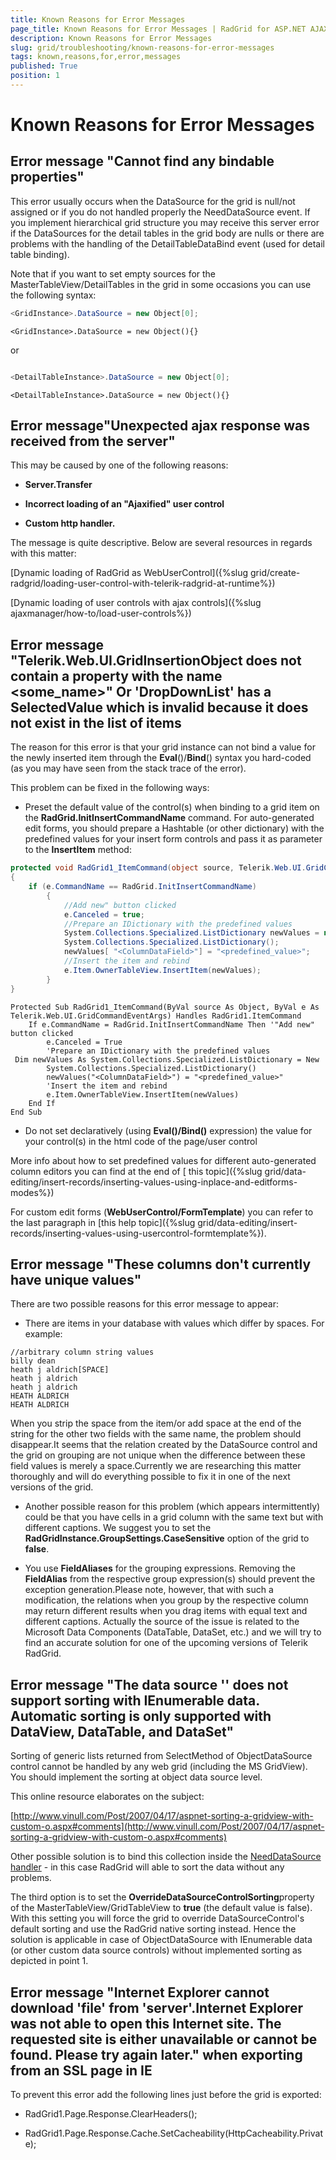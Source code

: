 ```yaml
---
title: Known Reasons for Error Messages
page_title: Known Reasons for Error Messages | RadGrid for ASP.NET AJAX Documentation
description: Known Reasons for Error Messages
slug: grid/troubleshooting/known-reasons-for-error-messages
tags: known,reasons,for,error,messages
published: True
position: 1
---
```


# Known Reasons for Error Messages



## Error message "Cannot find any bindable properties"

This error usually occurs when the DataSource for the grid is null/not assigned or if you do not handled properly the NeedDataSource event. If you implement hierarchical grid structure you may receive this server error if the DataSources for the detail tables in the grid body are nulls or there are problems with the handling of the DetailTableDataBind event (used for detail table binding).

Note that if you want to set empty sources for the MasterTableView/DetailTables in the grid in some occasions you can use the following syntax:



````C#
<GridInstance>.DataSource = new Object[0];  
````
````VB	     
<GridInstance>.DataSource = new Object(){}		
````

or


````C#

<DetailTableInstance>.DataSource = new Object[0];          
````
````VB
<DetailTableInstance>.DataSource = new Object(){}				
````


## Error message"Unexpected ajax response was received from the server"

This may be caused by one of the following reasons:

* **Server.Transfer**

* **Incorrect loading of an "Ajaxified" user control**

* **Custom http handler.**

The message is quite descriptive. Below are several resources in regards with this matter:

[Dynamic loading of RadGrid as WebUserControl]({%slug grid/create-radgrid/loading-user-control-with-telerik-radgrid-at-runtime%})

[Dynamic loading of user controls with ajax controls]({%slug ajaxmanager/how-to/load-user-controls%})

## Error message "Telerik.Web.UI.GridInsertionObject does not contain a property with the name <some_name>" Or 'DropDownList' has a SelectedValue which is invalid because it does not exist in the list of items

The reason for this error is that your grid instance can not bind a value for the newly inserted item through the **Eval**()/**Bind**() syntax you hard-coded (as you may have seen from the stack trace of the error).

This problem can be fixed in the following ways:

* Preset the default value of the control(s) when binding to a grid item on the **RadGrid.InitInsertCommandName** command. For auto-generated edit forms, you should prepare a Hashtable (or other dictionary) with the predefined values for your insert form controls and pass it as parameter to the **InsertItem** method:



````C#
protected void RadGrid1_ItemCommand(object source, Telerik.Web.UI.GridCommandEventArgs e)
{
    if (e.CommandName == RadGrid.InitInsertCommandName)
        {
            //Add new" button clicked
            e.Canceled = true;
            //Prepare an IDictionary with the predefined values
            System.Collections.Specialized.ListDictionary newValues = new
            System.Collections.Specialized.ListDictionary();
            newValues[ "<ColumnDataField>"] = "<predefined_value>";
            //Insert the item and rebind
            e.Item.OwnerTableView.InsertItem(newValues);
        }
}          
````
````VB
Protected Sub RadGrid1_ItemCommand(ByVal source As Object, ByVal e As Telerik.Web.UI.GridCommandEventArgs) Handles RadGrid1.ItemCommand
    If e.CommandName = RadGrid.InitInsertCommandName Then '"Add new" button clicked
        e.Canceled = True
        'Prepare an IDictionary with the predefined values
 Dim newValues As System.Collections.Specialized.ListDictionary = New
        System.Collections.Specialized.ListDictionary()
        newValues("<ColumnDataField>") = "<predefined_value>"
        'Insert the item and rebind
        e.Item.OwnerTableView.InsertItem(newValues)
    End If
End Sub
````


* Do not set declaratively (using **Eval()/Bind()** expression) the value for your control(s) in the html code of the page/user control

More info about how to set predefined values for different auto-generated column editors you can find at the end of [ this topic]({%slug grid/data-editing/insert-records/inserting-values-using-inplace-and-editforms-modes%})

For custom edit forms (**WebUserControl/FormTemplate**) you can refer to the  last paragraph  in [this help topic]({%slug grid/data-editing/insert-records/inserting-values-using-usercontrol-formtemplate%}).

## Error message "These columns don't currently have unique values"

There are two possible reasons for this error message to appear:

* There are items in your database with values which differ by spaces. For example:

````ASP.NET
//arbitrary column string values
billy dean
heath j aldrich[SPACE]
heath j aldrich
heath j aldrich
HEATH ALDRICH
HEATH ALDRICH
````

When you strip the space from the item/or add space at the end of the string for the other two fields with the same name, the problem should disappear.It seems that the relation created by the DataSource control and the grid on grouping are not unique when the difference between these field values is merely a space.Currently we are researching this matter thoroughly and will do everything possible to fix it in one of the next versions of the grid.

* Another possible reason for this problem (which appears intermittently) could be that you have cells in a grid column with the same text but with different captions. We suggest you to set the **RadGridInstance.GroupSettings.CaseSensitive** option of the grid to **false**.

* You use **FieldAliases** for the grouping expressions. Removing the **FieldAlias** from the respective group expression(s) should prevent the exception generation.Please note, however, that with such a modification, the relations when you group by the respective column may return different results when you drag items with equal text and different captions. Actually the source of the issue is related to the Microsoft Data Components (DataTable, DataSet, etc.) and we will try to find an accurate solution for one of the upcoming versions of Telerik RadGrid.

## Error message "The data source '<dataSourceName>' does not support sorting with IEnumerable data. Automatic sorting is only supported with DataView, DataTable, and DataSet"

Sorting of generic lists returned from SelectMethod of ObjectDataSource control cannot be handled by any web grid (including the MS GridView). You should implement the sorting at object data source level.

This online resource elaborates on the subject:

[http://www.vinull.com/Post/2007/04/17/aspnet-sorting-a-gridview-with-custom-o.aspx#comments](http://www.vinull.com/Post/2007/04/17/aspnet-sorting-a-gridview-with-custom-o.aspx#comments)

Other possible solution is to bind this collection inside the [NeedDataSource handler](http://demos.telerik.com/aspnet-ajax/Grid/Examples/Programming/NeedDataSource/DefaultCS.aspx) - in this case RadGrid will able to sort the data without any problems.

The third option is to set the **OverrideDataSourceControlSorting**property of the MasterTableView/GridTableView to **true** (the default value is false). With this setting you will force the grid to override DataSourceControl's default sorting and use the RadGrid native sorting instead. Hence the solution is applicable in case of ObjectDataSource with IEnumerable data (or other custom data source controls) without implemented sorting as depicted in point 1.

## Error message "Internet Explorer cannot download 'file' from 'server'.Internet Explorer was not able to open this Internet site. The requested site is either unavailable or cannot be found. Please try again later." when exporting from an SSL page in IE

To prevent this error add the following lines just before the grid is exported:

* RadGrid1.Page.Response.ClearHeaders();

* RadGrid1.Page.Response.Cache.SetCacheability(HttpCacheability.Private);
